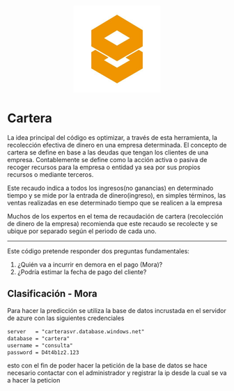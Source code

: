 <p align="center">
	<img src="images/databiz_image.jpeg" width="200" title="logotipo_repositorio">
</p>


# Cartera

La idea principal del código es optimizar, a través de esta herramienta, la recolección efectiva  de dinero en una empresa determinada. El concepto de cartera se define en base a las deudas que tengan los clientes de una empresa. Contablemente se define como la acción activa o pasiva de recoger recursos para la empresa o entidad ya sea por sus propios recursos o mediante terceros.

Este recaudo indica a todos los ingresos(no ganancias) en determinado tiempo y se mide por la entrada de dinero(ingreso), en simples términos, las ventas realizadas en ese determinado tiempo que se realicen a la empresa

Muchos de los expertos en el tema de recaudación de cartera (recolección de dinero de la empresa) recomienda que este recaudo se recolecte y se ubique por separado según el periodo de cada uno.

---

Este código pretende responder dos preguntas fundamentales:

1. ¿Quién va a incurrir en demora en el pago (Mora)?
2. ¿Podría estimar la fecha de pago del cliente?

## Clasificación - Mora

Para hacer la predicción se utiliza la base de datos incrustada en el servidor de azure con las siguientes credenciales 

```
server   = "carterasvr.database.windows.net"
database = "cartera"
username = "consulta"
password = D4t4b1z2.123 
```

esto con el fin de poder hacer la petición de la base de datos se hace necesario contactar con el administrador y registrar la ip desde la cual se va a hacer la peticion 
